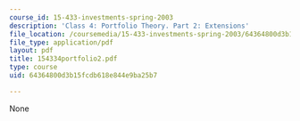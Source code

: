 ```yaml
---
course_id: 15-433-investments-spring-2003
description: 'Class 4: Portfolio Theory. Part 2: Extensions'
file_location: /coursemedia/15-433-investments-spring-2003/64364800d3b15fcdb618e844e9ba25b7_154334portfolio2.pdf
file_type: application/pdf
layout: pdf
title: 154334portfolio2.pdf
type: course
uid: 64364800d3b15fcdb618e844e9ba25b7

---
```

None
